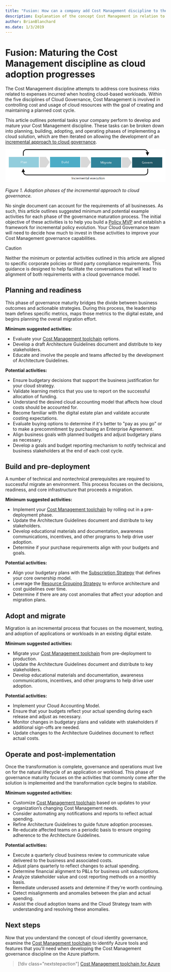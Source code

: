 ```yaml
---
title: "Fusion: How can a company add Cost Management discipline to their cloud governance execution?"
description: Explanation of the concept Cost Management in relation to cloud governance
author: BrianBlanchard
ms.date: 1/3/2019
---
```


# Fusion: Maturing the Cost Management discipline as cloud adoption progresses

The Cost Management discipline attempts to address core business risks related to expenses incurred when hosting cloud-based workloads. Within the five disciplines of Cloud Governance, Cost Management is involved in controlling cost and usage of cloud resources with the goal of creating and maintaining a planned cost cycle.

This article outlines potential tasks your company perform to develop and mature your Cost Management discipline. These tasks can be broken down into planning, building, adopting, and operating phases of implementing a cloud solution, which are then iterated on allowing the development of an [incremental approach to cloud governance](../journeys/overview.md#an-incremental-approach-to-cloud-governance).

![Four phases of adoption](../../_images/adoption-phases.png)

*Figure 1. Adoption phases of the incremental approach to cloud governance.*

No single document can account for the requirements of all businesses. As such, this article outlines suggested minimum and potential example activities for each phase of the governance maturation process. The initial objective of these activities is to help you build a [Policy MVP](../journeys/overview.md#incremental-cloud-governance-model) and establish a framework for incremental policy evolution. Your Cloud Governance team will need to decide how much to invest in these activities to improve your Cost Management governance capabilities.

> [!CAUTION]
> Neither the minimum or potential activities outlined in this article are aligned to specific corporate policies or third party compliance requirements. This guidance is designed to help facilitate the conversations that will lead to alignment of both requirements with a cloud governance model.

## Planning and readiness

This phase of governance maturity bridges the divide between business outcomes and actionable strategies. During this process, the leadership team defines specific metrics, maps those metrics to the digital estate, and begins planning the overall migration effort.

**Minimum suggested activities:**

* Evaluate your [Cost Management toolchain](toolchain.md) options.
* Develop a draft Architecture Guidelines document and distribute to key stakeholders.
* Educate and involve the people and teams affected by the development of Architecture Guidelines.

**Potential activities:**

* Ensure budgetary decisions that support the business justification for your cloud strategy.
* Validate learning metrics that you use to report on the successful allocation of funding.
* Understand the desired cloud accounting model that affects how cloud costs should be accounted for.
* Become familiar with the digital estate plan and validate accurate costing expectations.
* Evaluate buying options to determine if it's better to "pay as you go" or to make a precommitment by purchasing an Enterprise Agreement.
* Align business goals with planned budgets and adjust budgetary plans as necessary.
* Develop a goals and budget reporting mechanism to notify technical and business stakeholders at the end of each cost cycle.

## Build and pre-deployment

A number of technical and nontechnical prerequisites are required to successful migrate an environment. This process focuses on the decisions, readiness, and core infrastructure that proceeds a migration.

**Minimum suggested activities:**

* Implement your [Cost Management toolchain](toolchain.md) by rolling out in a pre-deployment phase.
* Update the Architecture Guidelines document and distribute to key stakeholders.
* Develop educational materials and documentation, awareness communications, incentives, and other programs to help drive user adoption.
* Determine if your purchase requirements align with your budgets and goals.

**Potential activities:**

* Align your budgetary plans with the [Subscription Strategy](../../decision-guides/subscriptions/overview.md) that defines your core ownership model.
* Leverage the [Resource Grouping Strategy](../../decision-guides/resource-grouping/overview.md) to enforce architecture and cost guidelines over time.
* Determine if there are any cost anomalies that affect your adoption and migration plans.

## Adopt and migrate

Migration is an incremental process that focuses on the movement, testing, and adoption of applications or workloads in an existing digital estate.

**Minimum suggested activities:**

* Migrate your [Cost Management toolchain](toolchain.md) from pre-deployment to production.
* Update the Architecture Guidelines document and distribute to key stakeholders.
* Develop educational materials and documentation, awareness communications, incentives, and other programs to help drive user adoption.

**Potential activities:**

* Implement your Cloud Accounting Model.
* Ensure that your budgets reflect your actual spending during each release and adjust as necessary.
* Monitor changes in budgetary plans and validate with stakeholders if additional sign-offs are needed.
* Update changes to the Architecture Guidelines document to reflect actual costs.

## Operate and post-implementation

Once the transformation is complete, governance and operations must live on for the natural lifecycle of an application or workload. This phase of governance maturity focuses on the activities that commonly come after the solution is implemented and the transformation cycle begins to stabilize.

**Minimum suggested activities:**

* Customize [Cost Management toolchain](toolchain.md) based on updates to your organization’s changing Cost Management needs.
* Consider automating any notifications and reports to reflect actual spending.
* Refine Architecture Guidelines to guide future adoption processes.
* Re-educate affected teams on a periodic basis to ensure ongoing adherence to the Architecture Guidelines.

**Potential activities:**

* Execute a quarterly cloud business review to communicate value delivered to the business and associated costs.
* Adjust plans quarterly to reflect changes to actual spending.
* Determine financial alignment to P&Ls for business unit subscriptions.
* Analyze stakeholder value and cost reporting methods on a monthly basis.
* Remediate underused assets and determine if they're worth continuing.
* Detect misalignments and anomalies between the plan and actual spending.
* Assist the cloud adoption teams and the Cloud Strategy team with understanding and resolving these anomalies.

## Next steps

Now that you understand the concept of cloud identity governance, examine the [Cost Management toolchain](toolchain.md) to identify Azure tools and features that you'll need when developing the Cost Management governance discipline on the Azure platform.

> [!div class="nextstepaction"]
> [Cost Management toolchain for Azure](toolchain.md)